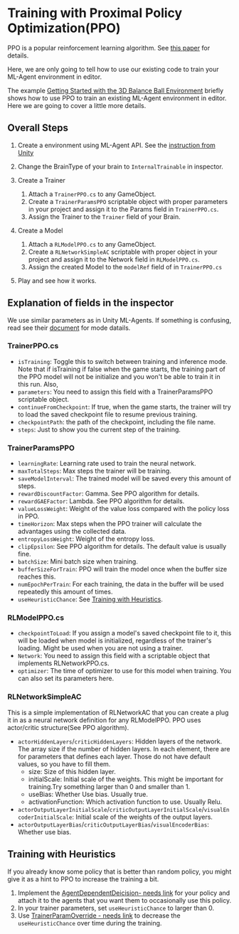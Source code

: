 # Training with Proximal Policy Optimization(PPO)

PPO is a popular reinforcement learning algorithm. See [this paper](https://arxiv.org/abs/1707.06347) for details.

Here, we are only going to tell how to use our existing code to train your ML-Agent environment in editor.

The example [Getting Started with the 3D Balance Ball Environment](Getting-Started-with-Balance-Ball.md) briefly shows how to use PPO to train an existing ML-Agent environment in editor. Here we are going to cover a little more details. 

## Overall Steps
1. Create a environment using ML-Agent API. See the [instruction from Unity](https://github.com/Unity-Technologies/ml-agents/blob/master/docs/Learning-Environment-Create-New.md)
3. Change the BrainType of your brain to `InternalTrainable` in inspector.
2. Create a Trainer
	1. Attach a `TrainerPPO.cs` to any GameObject.
    2. Create a `TrainerParamsPPO` scriptable object with proper parameters in your project and assign it to the Params field in `TrainerPPO.cs`.
    3. Assign the Trainer to the `Trainer` field of your Brain.
3. Create a Model
	1. Attach a `RLModelPPO.cs` to any GameObject.
    2. Create a `RLNetworkSimpleAC` scriptable with proper object in your project and assign it to the Network field in `RLModelPPO.cs`.
    3. Assign the created Model to the `modelRef` field of in `TrainerPPO.cs`
    
4. Play and see how it works.

## Explanation of fields in the inspector
We use similar parameters as in Unity ML-Agents. If something is confusing, read see their [document](https://github.com/Unity-Technologies/ml-agents/blob/master/docs/Training-PPO.md) for mode datails.

### TrainerPPO.cs
* `isTraining`: Toggle this to switch between training and inference mode. Note that if isTraining if false when the game starts, the training part of the PPO model will not be initialize and you won't be able to train it in this run. Also,
* `parameters`: You need to assign this field with a TrainerParamsPPO scriptable object. 
* `continueFromCheckpoint`: If true, when the game starts, the trainer will try to load the saved checkpoint file to resume previous training.
* `checkpointPath`: the path of the checkpoint, including the file name. 
* `steps`: Just to show you the current step of the training.

### TrainerParamsPPO
* `learningRate`: Learning rate used to train the neural network.
* `maxTotalSteps`: Max steps the trainer will be training.
* `saveModelInterval`: The trained model will be saved every this amount of steps.
* `rewardDiscountFactor`: Gamma. See PPO algorithm for details.
* `rewardGAEFactor`: Lambda. See PPO algorithm for details.
* `valueLossWeight`: Weight of the value loss compared with the policy loss in PPO.
* `timeHorizon`: Max steps when the PPO trainer will calculate the advantages using the collected data.
* `entropyLossWeight`: Weight of the entropy loss.
* `clipEpsilon`: See PPO algorithm for details. The default value is usually fine.
* `batchSize`: Mini batch size when training.
* `bufferSizeForTrain`: PPO will train the model once when the buffer size reaches this.
* `numEpochPerTrain`: For each training, the data in the buffer will be used repeatedly this amount of times.
* `useHeuristicChance`: See [Training with Heuristics](#training-with-heuristics).

### RLModelPPO.cs
* `checkpointToLoad`: If you assign a model's saved checkpoint file to it, this will be loaded when model is initialized, regardless of the trainer's loading. Might be used when you are not using a trainer.
* `Network`: You need to assign this field with a scriptable object that implements RLNetworkPPO.cs. 
* `optimizer`: The time of optimizer to use for this model when training. You can also set its parameters here.

### RLNetworkSimpleAC
This is a simple implementation of RLNetworkAC that you can create a plug it in as a neural network definition for any RLModelPPO. PPO uses actor/critic structure(See PPO algorithm).
- `actorHiddenLayers`/`criticHiddenLayers`: Hidden layers of the network. The array size if the number of hidden layers. In each element, there are for parameters that defines each layer. Those do not have default values, so you have to fill them.
	- size: Size of this hidden layer. 
    - initialScale: Initial scale of the weights. This might be important for training.Try something larger than 0 and smaller than 1.
    - useBias: Whether Use bias. Usually true.
    - activationFunction: Which activation function to use. Usually Relu.
- `actorOutputLayerInitialScale`/`criticOutputLayerInitialScale`/`visualEncoderInitialScale`: Initial scale of the weights of the output layers.
- `actorOutputLayerBias`/`criticOutputLayerBias`/`visualEncoderBias`: Whether use bias.

## Training with Heuristics
If you already know some policy that is better than random policy, you might give it as a hint to PPO to increase the training a bit. 

1. Implement the [AgentDependentDeicision- needs link](dfsdf) for your policy and attach it to the agents that you want them to occasionally use this policy.
2. In your trainer parameters, set `useHeuristicChance` to larger than 0.
3. Use [TrainerParamOverride - needs link](asdfs) to decrease the `useHeuristicChance` over time during the training.





